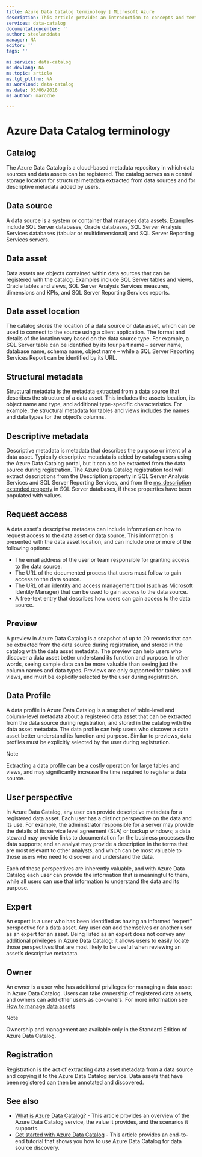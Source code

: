 ```yaml
---
title: Azure Data Catalog terminology | Microsoft Azure
description: This article provides an introduction to concepts and terms used in Azure Data Catalog documentation.
services: data-catalog
documentationcenter: ''
author: steelanddata
manager: NA
editor: ''
tags: ''

ms.service: data-catalog
ms.devlang: NA
ms.topic: article
ms.tgt_pltfrm: NA
ms.workload: data-catalog
ms.date: 05/06/2016
ms.author: maroche

---
```

# Azure Data Catalog terminology
## Catalog
The Azure Data Catalog is a cloud-based metadata repository in which data sources and data assets can be registered. The catalog serves as a central storage location for structural metadata extracted from data sources and for descriptive metadata added by users.

## Data source
A data source is a system or container that manages data assets. Examples include SQL Server databases, Oracle databases, SQL Server Analysis Services databases (tabular or multidimensional) and SQL Server Reporting Services servers.

## Data asset
Data assets are objects contained within data sources that can be registered with the catalog. Examples include SQL Server tables and views, Oracle tables and views, SQL Server Analysis Services measures, dimensions and KPIs, and SQL Server Reporting Services reports.

## Data asset location
The catalog stores the location of a data source or data asset, which can be used to connect to the source using a client application. The format and details of the location vary based on the data source type. For example, a SQL Server table can be identified by its four part name – server name, database name, schema name, object name – while a SQL Server Reporting Services Report can be identified by its URL.

## Structural metadata
Structural metadata is the metadata extracted from a data source that describes the structure of a data asset. This includes the assets location, its object name and type, and additional type-specific characteristics. For example, the structural metadata for tables and views includes the names and data types for the object’s columns.

## Descriptive metadata
Descriptive metadata is metadata that describes the purpose or intent of a data asset. Typically descriptive metadata is added by catalog users using the Azure Data Catalog portal, but it can also be extracted from the data source during registration. The Azure Data Catalog registration tool will extract descriptions from the Description property in SQL Server Analysis Services and SQL Server Reporting Services, and from the [ms_description extended property](https://technet.microsoft.com/library/ms190243.aspx) in SQL Server databases, if these properties have been populated with values.

## Request access
A data asset's descriptive metadata can include information on how to request access to the data asset or data source. This information is presented with the data asset location, and can include one or more of the following options:

* The email address of the user or team responsible for granting access to the data source.
* The URL of the documented process that users must follow to gain access to the data source.
* The URL of an identity and access management tool (such as Microsoft Identity Manager) that can be used to gain access to the data source.
* A free-text entry that describes how users can gain access to the data source.

## Preview
A preview in Azure Data Catalog is a snapshot of up to 20 records that can be extracted from the data source during registration, and stored in the catalog with the data asset metadata. The preview can help users who discover a data asset better understand its function and purpose. In other words, seeing sample data can be more valuable than seeing just the column names and data types.
Previews are only supported for tables and views, and must be explicitly selected by the user during registration.

## Data Profile
A data profile in Azure Data Catalog is a snapshot of table-level and column-level metadata about a registered data asset that can be extracted from the data source during registration, and stored in the catalog with the data asset metadata. The data profile can help users who discover a data asset better understand its function and purpose. Similar to previews, data profiles must be explicitly selected by the user during registration.

> [!NOTE]
> Extracting a data profile can be a costly operation for large tables and views, and may significantly increase the time required to register a data source.
> 
> 

## User perspective
In Azure Data Catalog, any user can provide descriptive metadata for a registered data asset. Each user has a distinct perspective on the data and its use. For example, the administrator responsible for a server may provide the details of its service level agreement (SLA) or backup windows; a data steward may provide links to documentation for the business processes the data supports; and an analyst may provide a description in the terms that are most relevant to other analysts, and which can be most valuable to those users who need to discover and understand the data.

Each of these perspectives are inherently valuable, and with Azure Data Catalog each user can provide the information that is meaningful to them, while all users can use that information to understand the data and its purpose.

## Expert
An expert is a user who has been identified as having an informed “expert” perspective for a data asset. Any user can add themselves or another user as an expert for an asset. Being listed as an expert does not convey any additional privileges in Azure Data Catalog; it allows users to easily locate those perspectives that are most likely to be useful when reviewing an asset’s descriptive metadata.

## Owner
An owner is a user who has additional privileges for managing a data asset in Azure Data Catalog. Users can take ownership of registered data assets, and owners can add other users as co-owners. For more information see  [How to manage data assets](data-catalog-how-to-manage.md)  

> [!NOTE]
> Ownership and management are available only in the Standard Edition of Azure Data Catalog.
> 
> 

## Registration
Registration is the act of extracting data asset metadata from a data source and copying it to the Azure Data Catalog service. Data assets that have been registered can then be annotated and discovered.

## See also
* [What is Azure Data Catalog?](data-catalog-what-is-data-catalog.md) - This article provides an overview of the Azure Data Catalog service, the value it provides, and the scenarios it supports.
* [Get started with Azure Data Catalog](data-catalog-get-started.md) - This article provides an end-to-end tutorial that shows you how to use Azure Data Catalog for data source discovery.  

